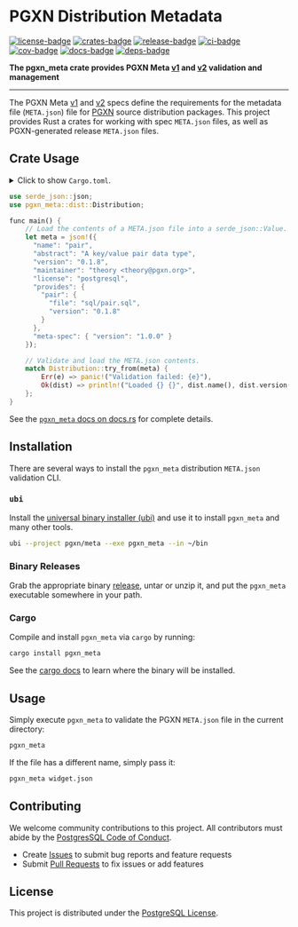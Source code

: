 # PGXN Distribution Metadata

[![license-badge]][license] [![crates-badge]][crates] [![release-badge]][release] [![ci-badge]][ci] [![cov-badge]][cov] [![docs-badge]][docs] [![deps-badge]][deps]


**The pgxn_meta crate provides PGXN Meta [v1] and [v2] validation and management**

---

The PGXN Meta [v1] and [v2] specs define the requirements for the metadata
file (`META.json`) file for [PGXN] source distribution packages. This project
provides Rust a crates for working with spec `META.json` files, as well as
PGXN-generated release `META.json` files.

Crate Usage
-----------

<details>
<summary>Click to show <code>Cargo.toml</code>.</summary>

```toml
[dependencies]
serde_json = "1.0"
pgxn_meta = "0.2"
```
</details>

``` rust
use serde_json::json;
use pgxn_meta::dist::Distribution;

func main() {
    // Load the contents of a META.json file into a serde_json::Value.
    let meta = json!({
      "name": "pair",
      "abstract": "A key/value pair data type",
      "version": "0.1.8",
      "maintainer": "theory <theory@pgxn.org>",
      "license": "postgresql",
      "provides": {
        "pair": {
          "file": "sql/pair.sql",
          "version": "0.1.8"
        }
      },
      "meta-spec": { "version": "1.0.0" }
    });

    // Validate and load the META.json contents.
    match Distribution::try_from(meta) {
        Err(e) => panic!("Validation failed: {e}"),
        Ok(dist) => println!("Loaded {} {}", dist.name(), dist.version()),
    };
}
```

See the [`pgxn_meta` docs on docs.rs] for complete details.

Installation
------------

There are several ways to install the `pgxn_meta` distribution `META.json`
validation CLI.

### `ubi`

Install the [universal binary installer (ubi)][ubi] and use it to install
`pgxn_meta` and many other tools.

``` sh
ubi --project pgxn/meta --exe pgxn_meta --in ~/bin
```

### Binary Releases

Grab the appropriate binary [release], untar or unzip it, and put the
`pgxn_meta` executable somewhere in your path.

### Cargo

Compile and install `pgxn_meta` via `cargo` by running:

``` sh
cargo install pgxn_meta
```

See the [cargo docs] to learn where the binary will be installed.

Usage
-----

Simply execute `pgxn_meta` to validate the PGXN `META.json` file in the
current directory:

``` sh
pgxn_meta
```

If the file has a different name, simply pass it:

``` sh
pgxn_meta widget.json
```

Contributing
------------

We welcome community contributions to this project. All contributors must
abide by the [PostgresSQL Code of Conduct].

*   Create [Issues] to submit bug reports and feature requests
*   Submit [Pull Requests] to fix issues or add features

License
-------

This project is distributed under the [PostgreSQL License][license].

  [license-badge]: https://img.shields.io/badge/License-PostgreSQL-blue.svg "⚖️ PostgreSQL License"
  [license]: https://opensource.org/licenses/PostgreSQL "⚖️ PostgreSQL License"
  [crates-badge]: https://img.shields.io/crates/v/pgxn_meta.svg "📦 Crate"
  [crates]: https://crates.io/crates/pgxn_meta "📦 Crate"
  [docs-badge]: https://docs.rs/pgxn_meta/badge.svg "📚 Docs Status"
  [docs]: https://docs.rs/pgxn_meta "📚 Docs Status"
  [ci-badge]: https://github.com/pgxn/meta/actions/workflows/test-and-lint.yml/badge.svg "🧪 Test and Lint"
  [ci]: https://github.com/pgxn/meta/actions/workflows/test-and-lint "🧪 Test and Lint"
  [cov-badge]: https://codecov.io/gh/pgxn/meta/graph/badge.svg?token=5DOLLPIHEO "📊 Code Coverage"
  [cov]: https://codecov.io/gh/pgxn/meta "📊 Code Coverage"
  [deps-badge]: https://deps.rs/repo/github/pgxn/meta/status.svg "⬆️ Dependency Status"
  [deps]: https://deps.rs/repo/github/pgxn/meta "⬆️ Dependency Status"
  [release-badge]: https://img.shields.io/github/release/pgxn/meta.svg  "🚀 Latest Release"
  [release]: https://github.com/pgxn/meta/releases/latest "🚀 Latest Release"
  [v1]: https://rfcs.pgxn.org/0001-meta-spec-v1.html
  [v2]: https://github.com/pgxn/rfcs/pull/3
  [PGXN]: https://pgxn.org "PGXN: PostgreSQL Extension Network"
  [`pgxn_meta` docs on docs.rs]: https://docs.rs/ubi/latest/pgxn_meta/
  [ubi]: https://github.com/houseabsolute/ubi
  [release]: https://github.com/pgxn/meta/releases
  [cargo docs]: https://doc.rust-lang.org/cargo/commands/cargo-install.html
  [PostgresSQL Code of Conduct]: https://www.postgresql.org/about/policies/coc/
  [Issues]: https://github.com/pgxn/meta/issues
  [Pull Requests]: https://github.com/pgxn/meta/pulls
